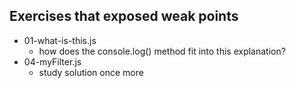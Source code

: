 ## Exercises that exposed weak points
- 01-what-is-this.js
  - how does the console.log() method fit into this explanation?
- 04-myFilter.js
  - study solution once more